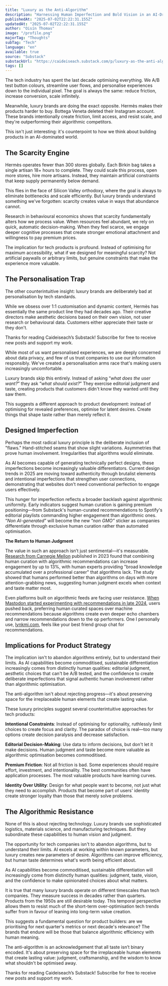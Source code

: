 ```yaml
---
title: "Luxury as the Anti-Algorithm"
description: "Harnessing Human Imperfection and Bold Vision in an AI-Driven World"
publishedAt: "2025-07-02T22:22:31.155Z"
updatedAt: "2025-07-02T22:22:31.155Z"
author: "Oisín Thomas"
image: "/profile.png"
majorTag: "Thoughts"
subTag: "Tech"
language: "en"
available: true
source: "Substack"
substackUrl: "https://caideiseach.substack.com/p/luxury-as-the-anti-algorithm"
tags: []
---
```


The tech industry has spent the last decade optimising everything. We A/B test button colours, streamline user flows, and personalise experiences down to the individual pixel. The goal is always the same: reduce friction, increase conversion, scale infinitely.

Meanwhile, luxury brands are doing the exact opposite. Hermès makes their products harder to buy. Bottega Veneta deleted their Instagram account. These brands intentionally create friction, limit access, and resist scale, and they're outperforming their algorithmic competitors.

This isn't just interesting: it's counterpoint to how we think about building products in an AI-dominated world.

The Scarcity Engine
-------------------

Hermès operates fewer than 300 stores globally. Each Birkin bag takes a single artisan 18+ hours to complete. They could scale this process, open more stores, hire more artisans. Instead, they maintain artificial constraints that keep supply permanently below demand.

This flies in the face of Silicon Valley orthodoxy, where the goal is always to eliminate bottlenecks and scale efficiently. But luxury brands understand something we've forgotten: scarcity creates value in ways that abundance cannot.

Research in behavioural economics shows that scarcity fundamentally alters how we process value. When resources feel abundant, we rely on quick, automatic decision-making. When they feel scarce, we engage deeper cognitive processes that create stronger emotional attachment and willingness to pay premium prices.

The implication for tech products is profound. Instead of optimising for maximum accessibility, what if we designed for meaningful scarcity? Not artificial paywalls or arbitrary limits, but genuine constraints that make the experience more valuable.

The Personalisation Trap
------------------------

The other counterintuitive insight: luxury brands are deliberately bad at personalisation by tech standards.

While we obsess over 1:1 customisation and dynamic content, Hermès has essentially the same product line they had decades ago. Their creative directors make aesthetic decisions based on their own vision, not user research or behavioural data. Customers either appreciate their taste or they don't.

Thanks for reading Caideiseach’s Substack! Subscribe for free to receive new posts and support my work.

While most of us want personalised experiences, we are deeply concerned about data privacy, and few of us trust companies to use our information responsibly. We've created a personalisation arms race that's making users increasingly uncomfortable.

Luxury brands skip this entirely. Instead of asking “_what does the user want?_” they ask “_what should exist?_” They exercise editorial judgment and taste, creating products that customers didn't know they wanted until they saw them.

This suggests a different approach to product development: instead of optimising for revealed preferences, optimise for latent desires. Create things that shape taste rather than merely reflect it.

Designed Imperfection
---------------------

Perhaps the most radical luxury principle is the deliberate inclusion of "flaws." Hand-stitched seams that show slight variations. Asymmetries that prove human involvement. Irregularities that algorithms would eliminate.

As AI becomes capable of generating technically perfect designs, these imperfections become increasingly valuable differentiators. Current design trends in 2025 are moving toward authenticity through brutalist elements and intentional imperfections that strengthen user connections, demonstrating that websites don't need conventional perfection to engage users effectively.

This hunger for imperfection reflects a broader backlash against algorithmic uniformity. Early indicators suggest human curation is gaining premium positioning—from Substack's human-curated recommendations to Spotify's editorial playlists commanding higher engagement than algorithmic ones. “_Non AI-generated_” will become the new “_non GMO”_ sticker as companies differentiate through exclusive human curation rather than automated optimisation.

**The Return to Human Judgment**

The value in such an approach isn’t just sentimental—it's measurable. [Research from Carnegie Mellon](https://phys.org/news/2023-11-algorithmic-technology-human-curation-online.html#google_vignette) published in 2023 found that combining human curation with algorithmic recommendations can increase engagement by up to 13%, with human experts providing "broad knowledge accumulated over a professional career" that algorithms lack. The study showed that humans performed better than algorithms on days with more attention-grabbing news, suggesting human judgment excels when context and taste matter most.

Even platforms built on algorithmic feeds are facing user resistance. [When Mastodon started experimenting with recommendations in late 2024](https://hamatti.org/posts/human-curation-over-algorithmic-recommendations/), users pushed back, preferring human curated spaces over machine recommendations because algorithms create even deeper echo chambers and narrow recommendations down to the op performers. One I personally use, [lynkmi.com](http://lynkmi.com), feels like your best friend group chat for recommendations.

Implications for Product Strategy
---------------------------------

The implication isn't to abandon algorithms entirely, but to understand their limits. As AI capabilities become commoditised, sustainable differentiation increasingly comes from distinctly human qualities: editorial judgment, aesthetic choices that can't be A/B tested, and the confidence to create deliberate imperfections that signal authentic human involvement rather than algorithmic optimisation.

The anti-algorithm isn't about rejecting progress—it's about preserving space for the irreplaceable human elements that create lasting value.

These luxury principles suggest several counterintuitive approaches for tech products:

**Intentional Constraints**: Instead of optimising for optionality, ruthlessly limit choices to create focus and clarity. The paradox of choice is real—too many options create decision paralysis and decrease satisfaction.

**Editorial Decision-Making**: Use data to inform decisions, but don't let it make decisions. Human judgment and taste become more valuable as algorithmic optimisation becomes commoditised.

**Premium Friction**: Not all friction is bad. Some experiences should require effort, investment, and intentionality. The best communities often have application processes. The most valuable products have learning curves.

**Identity Over Utility**: Design for what people want to become, not just what they need to accomplish. Products that become part of users' identity create stronger loyalty than those that merely solve problems.

The Algorithmic Resistance
--------------------------

None of this is about rejecting technology. Luxury brands use sophisticated logistics, materials science, and manufacturing techniques. But they subordinate these capabilities to human vision and judgment.

The opportunity for tech companies isn't to abandon algorithms, but to understand their limits. AI excels at working within known parameters, but luxury creates new parameters of desire. Algorithms can improve efficiency, but human taste determines what's worth being efficient about.

As AI capabilities become commoditised, sustainable differentiation will increasingly come from distinctly human qualities: judgment, taste, vision, and the confidence to make opinionated choices about what matters.

It is true that many luxury brands operate on different timescales than tech companies. They measure success in decades rather than quarters. Products from the 1950s are still desirable today. This temporal perspective allows them to resist much of the short-term over-optimisation tech trends suffer from in favour of leaning into long-term value creation.

This suggests a fundamental question for product builders: are we prioritising for next quarter's metrics or next decade's relevance? The brands that endure will be those that balance algorithmic efficiency with human meaning.

The anti-algorithm is an acknowledgement that all taste isn’t binary encoded. It's about preserving space for the irreplaceable human elements that create lasting value: judgment, craftsmanship, and the wisdom to know what shouldn't be optimised away.

Thanks for reading Caideiseach’s Substack! Subscribe for free to receive new posts and support my work.
